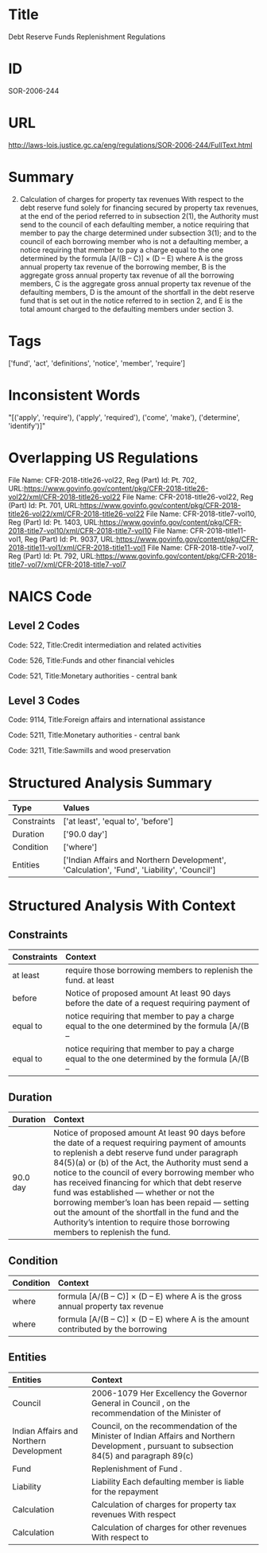 # Title
Debt Reserve Funds Replenishment Regulations


# ID
SOR-2006-244

# URL
http://laws-lois.justice.gc.ca/eng/regulations/SOR-2006-244/FullText.html


# Summary
2. Calculation of charges for property tax revenues With respect to the debt reserve fund solely for financing secured by property tax revenues, at the end of the period referred to in subsection 2(1), the Authority must send to the council of each defaulting member, a notice requiring that member to pay the charge determined under subsection 3(1); and to the council of each borrowing member who is not a defaulting member, a notice requiring that member to pay a charge equal to the one determined by the formula [A/(B – C)] × (D – E) where A is the gross annual property tax revenue of the borrowing member, B is the aggregate gross annual property tax revenue of all the borrowing members, C is the aggregate gross annual property tax revenue of the defaulting members, D is the amount of the shortfall in the debt reserve fund that is set out in the notice referred to in section 2, and E is the total amount charged to the defaulting members under section 3.


# Tags
['fund', 'act', 'definitions', 'notice', 'member', 'require']


# Inconsistent Words
"[('apply', 'require'), ('apply', 'required'), ('come', 'make'), ('determine', 'identify')]"


# Overlapping US Regulations
File Name: CFR-2018-title26-vol22, Reg (Part) Id: Pt. 702, URL:https://www.govinfo.gov/content/pkg/CFR-2018-title26-vol22/xml/CFR-2018-title26-vol22
File Name: CFR-2018-title26-vol22, Reg (Part) Id: Pt. 701, URL:https://www.govinfo.gov/content/pkg/CFR-2018-title26-vol22/xml/CFR-2018-title26-vol22
File Name: CFR-2018-title7-vol10, Reg (Part) Id: Pt. 1403, URL:https://www.govinfo.gov/content/pkg/CFR-2018-title7-vol10/xml/CFR-2018-title7-vol10
File Name: CFR-2018-title11-vol1, Reg (Part) Id: Pt. 9037, URL:https://www.govinfo.gov/content/pkg/CFR-2018-title11-vol1/xml/CFR-2018-title11-vol1
File Name: CFR-2018-title7-vol7, Reg (Part) Id: Pt. 792, URL:https://www.govinfo.gov/content/pkg/CFR-2018-title7-vol7/xml/CFR-2018-title7-vol7



# NAICS Code
## Level 2 Codes
Code: 522, Title:Credit intermediation and related activities

Code: 526, Title:Funds and other financial vehicles

Code: 521, Title:Monetary authorities - central bank




## Level 3 Codes
Code: 9114, Title:Foreign affairs and international assistance

Code: 5211, Title:Monetary authorities - central bank

Code: 3211, Title:Sawmills and wood preservation







# Structured Analysis Summary
| Type        | Values                                                                                     |
|:------------|:-------------------------------------------------------------------------------------------|
| Constraints | ['at least', 'equal to', 'before']                                                         |
| Duration    | ['90.0 day']                                                                               |
| Condition   | ['where']                                                                                  |
| Entities    | ['Indian Affairs and Northern Development', 'Calculation', 'Fund', 'Liability', 'Council'] |


# Structured Analysis With Context
 


## Constraints
| Constraints   | Context                                                                                         |
|:--------------|:------------------------------------------------------------------------------------------------|
| at least      | require those borrowing members to replenish the fund. at least                                 |
| before        | Notice of proposed amount At least 90 days  before the date of a request requiring payment of   |
| equal to      | notice requiring that member to pay a charge equal to the one determined by the formula [A/(B – |
| equal to      | notice requiring that member to pay a charge equal to the one determined by the formula [A/(B – |


## Duration
| Duration   | Context                                                                                                                                                                                                                                                                                                                                                                                                                                                                                                                                            |
|:-----------|:---------------------------------------------------------------------------------------------------------------------------------------------------------------------------------------------------------------------------------------------------------------------------------------------------------------------------------------------------------------------------------------------------------------------------------------------------------------------------------------------------------------------------------------------------|
| 90.0 day   | Notice of proposed amount At least 90 days before the date of a request requiring payment of amounts to replenish a debt reserve fund under paragraph 84(5)(a) or (b) of the Act, the Authority must send a notice to the council of every borrowing member who has received financing for which that debt reserve fund was established — whether or not the borrowing member’s loan has been repaid — setting out the amount of the shortfall in the fund and the Authority’s intention to require those borrowing members to replenish the fund. |


## Condition
| Condition   | Context                                                                          |
|:------------|:---------------------------------------------------------------------------------|
| where       | formula [A/(B – C)] × (D – E) where A is the gross annual property tax revenue   |
| where       | formula [A/(B – C)] × (D – E) where A is the amount contributed by the borrowing |


## Entities
| Entities                                | Context                                                                                                                                      |
|:----------------------------------------|:---------------------------------------------------------------------------------------------------------------------------------------------|
| Council                                 | 2006-1079 Her Excellency the Governor General in  Council , on the recommendation of the Minister of                                         |
| Indian Affairs and Northern Development | Council, on the recommendation of the Minister of Indian Affairs and Northern Development , pursuant to subsection 84(5) and paragraph 89(c) |
| Fund                                    | Replenishment of  Fund .                                                                                                                     |
| Liability                               | Liability Each defaulting member is liable for the repayment                                                                                 |
| Calculation                             | Calculation of charges for property tax revenues With respect                                                                                |
| Calculation                             | Calculation of charges for other revenues With respect to                                                                                    |


